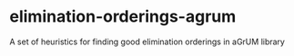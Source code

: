 # elimination-orderings-agrum
A set of heuristics for finding good elimination orderings in aGrUM library

